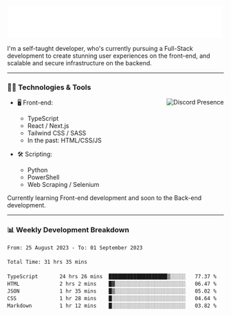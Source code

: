 <img src="assets/wave.svg" alt=":wave:" />

I'm a self-taught developer, who's currently pursuing a Full-Stack development to create stunning user experiences on the front-end, and scalable and secure infrastructure on the backend.

---

### 🧑‍💻 Technologies & Tools

<a href="https://discord.com/users/414304208649453568" target="_blank" rel="nofollow">
   <img src="https://lanyard-profile-readme.vercel.app/api/414304208649453568?idleMessage=Probably%20doing%20something%20else..." alt="Discord Presence" align="right">
</a>

- 🖥️ Front-end:

  - TypeScript
  - React / Next.js
  - Tailwind CSS / SASS
  - In the past: HTML/CSS/JS

- 🛠 Scripting:

  - Python
  - PowerShell
  - Web Scraping / Selenium

Currently learning Front-end development and soon to the Back-end development.

---

### 📊 Weekly Development Breakdown

<!-- ![ccrsxx's GitHub Stats](https://github-readme-stats.vercel.app/api?username=ccrsxx&count_private=true&theme=tokyonight) -->
<!-- ![ccrsxx's Top Langs](https://github-readme-stats.vercel.app/api/top-langs/?username=ccrsxx&hide=lua,java,html&theme=tokyonight) -->

<!--START_SECTION:waka-->

```txt
From: 25 August 2023 - To: 01 September 2023

Total Time: 31 hrs 35 mins

TypeScript       24 hrs 26 mins  ███████████████████▒░░░░░   77.37 %
HTML             2 hrs 2 mins    █▓░░░░░░░░░░░░░░░░░░░░░░░   06.47 %
JSON             1 hr 35 mins    █▒░░░░░░░░░░░░░░░░░░░░░░░   05.02 %
CSS              1 hr 28 mins    █░░░░░░░░░░░░░░░░░░░░░░░░   04.64 %
Markdown         1 hr 12 mins    █░░░░░░░░░░░░░░░░░░░░░░░░   03.82 %
```

<!--END_SECTION:waka-->
